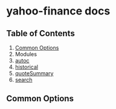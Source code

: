 # yahoo-finance docs

## Table of Contents

1. [Common Options](#common-options)
1. Modules
  1. [autoc](./modules/autoc.md)
  1. [historical](./modules/historical.md)
  1. [quoteSummary](./modules/quoteSummary.md)
  1. [search](./modules/search.md)

<a name="common-options"></a>
## Common Options
